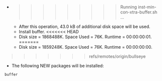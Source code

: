 * >>>>>>>>> Running inst-min-con-xtra-buffer.sh ...
  * After this operation, 43.0 kB of additional disk space will be used.
  * Install buffer.
<<<<<<< HEAD
  * Disk size = 1868488K. Space Used = 76K. Runtime = 00:00:00:01.
=======
  * Disk size = 1859248K. Space Used = 76K. Runtime = 00:00:00:00.
>>>>>>> refs/remotes/origin/bullseye
  * The following NEW packages will be installed:
  ```bash
buffer
  ```
